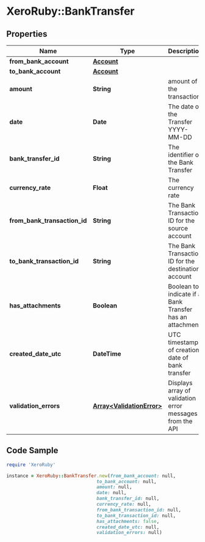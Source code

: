 # XeroRuby::BankTransfer

## Properties

Name | Type | Description | Notes
------------ | ------------- | ------------- | -------------
**from_bank_account** | [**Account**](Account.md) |  | 
**to_bank_account** | [**Account**](Account.md) |  | 
**amount** | **String** | amount of the transaction | 
**date** | **Date** | The date of the Transfer YYYY-MM-DD | [optional] 
**bank_transfer_id** | **String** | The identifier of the Bank Transfer | [optional] 
**currency_rate** | **Float** | The currency rate | [optional] 
**from_bank_transaction_id** | **String** | The Bank Transaction ID for the source account | [optional] 
**to_bank_transaction_id** | **String** | The Bank Transaction ID for the destination account | [optional] 
**has_attachments** | **Boolean** | Boolean to indicate if a Bank Transfer has an attachment | [optional] [default to false]
**created_date_utc** | **DateTime** | UTC timestamp of creation date of bank transfer | [optional] 
**validation_errors** | [**Array&lt;ValidationError&gt;**](ValidationError.md) | Displays array of validation error messages from the API | [optional] 

## Code Sample

```ruby
require 'XeroRuby'

instance = XeroRuby::BankTransfer.new(from_bank_account: null,
                                 to_bank_account: null,
                                 amount: null,
                                 date: null,
                                 bank_transfer_id: null,
                                 currency_rate: null,
                                 from_bank_transaction_id: null,
                                 to_bank_transaction_id: null,
                                 has_attachments: false,
                                 created_date_utc: null,
                                 validation_errors: null)
```


